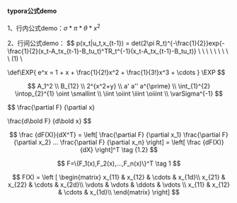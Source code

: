 #### typora公式demo

1、行内公式demo：$\sigma*\pi*\theta*x^2$



2、行间公式demo：
$$
p(x_t|u_t,x_{t-1}) = det(2\pi R_t)^{-\frac{1}{2}}exp\{-\frac{1}{2}(x_t-A_tx_{t-1}-B_tu_t)^TR_t^{-1}(x_t-A_tx_{t-1}-B_tu_t)\}     \ \ \ \ \ \ \ \ \ (1)  \\

\def\EXP{
e^x = 1 + x + \frac{1}{2!}x^2 + \frac{1}{3!}x^3  + \cdots
}
\EXP
$$




$$
A_1^2
\\
B_{12}
\\
2^{x^2+y}
\\
a'
a''
a^{\prime}
\\
\int_{1}^{2}
\intop_{2}^{1}
\oint
\smallint
\\
\iint
\oiint
\iiint
\oiiint
\\
\varSigma^{-1}
$$




$$
\frac{\partial F} {\partial x}   

\frac{d\bold F} {d\bold x}
$$

$$
\frac {dF(X)}{dX^T} = 
\left[ 
\frac{\partial F} {\partial x_1}  \frac{\partial F} {\partial x_2}  ... \frac{\partial F} {\partial x_n}  
\right] = 
\left[ 
\frac {dF(X)}{dX}
\right]^T
\tag {1.2}
$$




$$
F=\{F_1(x),F_2(x),...,F_n(x)\}^T
\tag 1
$$




$$
F(X) = 
\left [ 
    \begin{matrix}   
        x_{11} & x_{12} & \cdots & x_{1d}\\      
        x_{21} & x_{22} & \cdots & x_{2d}\\     
        \vdots & \vdots & \ddots & \vdots \\     
        x_{11} & x_{12} & \cdots & x_{1d}\\
    \end{matrix}
\right]
$$
